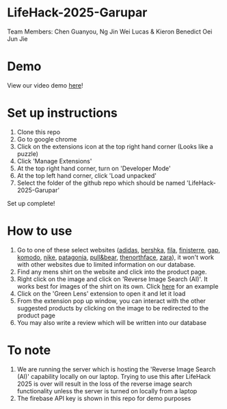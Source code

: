 # LifeHack-2025-Garupar
Team Members: Chen Guanyou, Ng Jin Wei Lucas &amp; Kieron Benedict Oei Jun Jie

# Demo
View our video demo [here](https://www.youtube.com/watch?v=6R4LRhFUV4o)! 

# Set up instructions
1. Clone this repo
2. Go to google chrome
3. Click on the extensions icon at the top right hand corner (Looks like a puzzle)
4. Click 'Manage Extensions'
5. At the top right hand corner, turn on 'Developer Mode'
6. At the top left hand corner, click 'Load unpacked'
7. Select the folder of the github repo which should be named 'LifeHack-2025-Garupar'

Set up complete! 

# How to use
1. Go to one of these select websites ([adidas](https://www.adidas.com.sg/adidas-sprt-pocket-tee/HE4722.html), [bershka](https://www.bershka.com/sg/short-sleeve-t-shirt-c0p191708015.html?colorId=400), [fila](https://fila.com.sg/products/fila-fusion-inline-fusion-life-fusioneer-ivory-oasis-men-short-sleeves-t-shirt-black-white-1), [finisterre](https://finisterre.com/products/mens-organic-cotton-wild-sea-t-shirt-blue-stone), [gap](https://www.gap.com/browse/product.do?pid=797924022&vid=1&pcid=5225#pdp-page-content), [komodo](https://www.komodo.co.uk/collections/new-mens/products/spectre-oc-seersuck-shirt-orange), [nike](https://www.nike.com/sg/t/jordan-flight-essentials-85-t-shirt-9XTqRC/FZ1912-133), [patagonia](https://www.patagonia.com/product/mens-capilene-cool-daily-shirt/45215.html?dwvar_45215_color=BLK), [pull&bear](https://www.pullandbear.com/sg/tshirt-with-stwd-logo-l07245565?cS=251&pelement=692757365), [thenorthface](https://www.thenorthface.com/en-us/p/mens/mens-tops/mens-active-tops-224210/mens-adventure-tee-NF0A88X5?color=6HO), [zara](https://www.zara.com/sg/en/linen---cotton-t-shirt-p04853410.html?v1=438380544&v2=2415607)), it won't work with other websites due to limited information on our database.
2. Find any mens shirt on the website and click into the product page.
3. Right click on the image and click on 'Reverse Image Search (AI)'. It works best for images of the shirt on its own. Click [here](https://www.zara.com/sg/en/basic-polo-shirt-p01887700.html) for an example
4. Click on the 'Green Lens' extension to open it and let it load
5. From the extension pop up window, you can interact with the other suggested products by clicking on the image to be redirected to the product page
6. You may also write a review which will be written into our database

# To note
1. We are running the server which is hosting the 'Reverse Image Search (AI)' capability locally on our laptop. Trying to use this after LifeHack 2025 is over will result in the loss of the reverse image search functionality unless the server is turned on locally from a laptop
2. The firebase API key is shown in this repo for demo purposes
